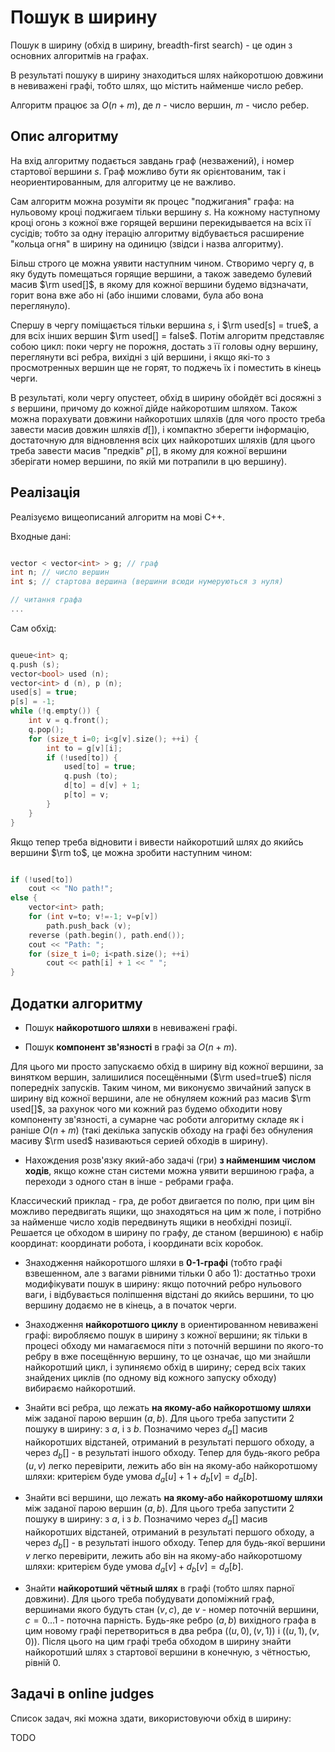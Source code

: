 # Пошук в ширину

Пошук в ширину (обхід в ширину, breadth-first search) - це один з основних алгоритмів на графах.

В результаті пошуку в ширину знаходиться шлях найкоротшою довжини в невиважені графі, тобто шлях, що містить найменше число ребер.

Алгоритм працює за $O(n+m)$, де $n$ - число вершин, $m$ - число ребер.

## Опис алгоритму

На вхід алгоритму подається завдань граф (незважений), і номер стартової вершини $s$. Граф можливо бути як орієнтованим, так і неориентированным, для алгоритму це не важливо.

Сам алгоритм можна розуміти як процес "поджигания" графа: на нульовому кроці поджигаем тільки вершину $s$. На кожному наступному кроці огонь з кожної вже горящей вершини перекидывается на всіх її сусідів; тобто за одну ітерацію алгоритму відбувається расширение "кольца огня" в ширину на одиницю (звідси і назва алгоритму).

Більш строго це можна уявити наступним чином. Створимо чергу $q$, в яку будуть помещаться горящие вершини, а також заведемо булевий масив $\rm used[]$, в якому для кожної вершини будемо відзначати, горит вона вже або ні (або іншими словами, була або вона переглянуло).

Cпершу в чергу поміщається тільки вершина $s$, і $\rm used[s] = true$, а для всіх інших вершин $\rm used[] = false$. Потім алгоритм представляє собою цикл: поки чергу не порожня, достать з її головы одну вершину, переглянути всі ребра, вихідні з цій вершини, і якщо які-то з просмотренных вершин ще не горят, то поджечь їх і поместить в кінець черги.

В результаті, коли чергу опустеет, обхід в ширину обойдёт всі досяжні з $s$ вершини, причому до кожної дійде найкоротшим шляхом. Також можна порахувати довжини найкоротших шляхів (для чого просто треба завести масив довжин шляхів $d[]$), і компактно зберегти інформацію, достаточную для відновлення всіх цих найкоротших шляхів (для цього треба завести масив "предків" $p[]$, в якому для кожної вершини зберігати номер вершини, по якій ми потрапили в цю вершину).

## Реалізація

Реалізуємо вищеописаний алгоритм на мові C++.

Входные дані:

<!--- TODO: specify code snippet id -->
``` cpp

vector < vector<int> > g; // граф
int n; // число вершин
int s; // стартова вершина (вершини всюди нумеруються з нуля)

// читання графа
...
```

Сам обхід:

<!--- TODO: specify code snippet id -->
``` cpp

queue<int> q;
q.push (s);
vector<bool> used (n);
vector<int> d (n), p (n);
used[s] = true;
p[s] = -1;
while (!q.empty()) {
    int v = q.front();
    q.pop();
    for (size_t i=0; i<g[v].size(); ++i) {
        int to = g[v][i];
        if (!used[to]) {
            used[to] = true;
            q.push (to);
            d[to] = d[v] + 1;
            p[to] = v;
        }
    }
}
```

Якщо тепер треба відновити і вивести найкоротший шлях до якийсь вершини $\rm to$, це можна зробити наступним чином:

<!--- TODO: specify code snippet id -->
``` cpp

if (!used[to])
    cout << "No path!";
else {
    vector<int> path;
    for (int v=to; v!=-1; v=p[v])
        path.push_back (v);
    reverse (path.begin(), path.end());
    cout << "Path: ";
    for (size_t i=0; i<path.size(); ++i)
        cout << path[i] + 1 << " ";
}
```

## Додатки алгоритму

* Пошук **найкоротшого шляхи** в невиважені графі.

* Пошук **компонент зв'язності** в графі за $O(n+m)$.

Для цього ми просто запускаємо обхід в ширину від кожної вершини, за винятком вершин, залишилися посещёнными ($\rm used=true$) після попередніх запусків. Таким чином, ми виконуємо звичайний запуск в ширину від кожної вершини, але не обнуляем кожний раз масив $\rm used[]$, за рахунок чого ми кожний раз будемо обходити нову компоненту зв'язності, а сумарне час роботи алгоритму складе як і раніше $O(n+m)$ (такі декілька запусків обходу на графі без обнуления масиву $\rm used$ називаються серией обходів в ширину).

* Нахождения розв'язку який-або задачі (гри) **з найменшим числом ходів**, якщо кожне стан системи можна уявити вершиною графа, а переходи з одного стан в інше - ребрами графа.

Классический приклад - гра, де робот двигается по полю, при цим він можливо передвигать ящики, що знаходяться на цим ж поле, і потрібно за найменше число ходів передвинуть ящики в необхідні позиції. Решается це обходом в ширину по графу, де станом (вершиною) є набір координат: координати робота, і координати всіх коробок.

* Знаходження найкоротшого шляхи в **0-1-графі** (тобто графі взвешенном, але з вагами рівними тільки 0 або 1): достатньо трохи модифікувати пошук в ширину: якщо поточний ребро нульового ваги, і відбувається поліпшення відстані до якийсь вершини, то цю вершину додаємо не в кінець, а в початок черги.

* Знаходження **найкоротшого циклу** в ориентированном невиважені графі: виробляємо пошук в ширину з кожної вершини; як тільки в процесі обходу ми намагаємося піти з поточній вершини по якого-то ребру в вже посещённую вершину, то це означає, що ми знайшли найкоротший цикл, і зупиняємо обхід в ширину; серед всіх таких знайдених циклів (по одному від кожного запуску обходу) вибираємо найкоротший.

* Знайти всі ребра, що лежать **на якому-або найкоротшому шляхи** між заданої парою вершин $(a,b)$. Для цього треба запустити 2 пошуку в ширину: з $a$, і з $b$. Позначимо через $d_a[]$ масив найкоротших відстаней, отриманий в результаті першого обходу, а через $d_b[]$ - в результаті іншого обходу. Тепер для будь-якого ребра $(u,v)$ легко перевірити, лежить або він на якому-або найкоротшому шляхи: критерієм буде умова $d_a[u] + 1 + d_b[v] = d_a[b]$.

* Знайти всі вершини, що лежать **на якому-або найкоротшому шляхи** між заданої парою вершин $(a,b)$. Для цього треба запустити 2 пошуку в ширину: з $a$, і з $b$. Позначимо через $d_a[]$ масив найкоротших відстаней, отриманий в результаті першого обходу, а через $d_b[]$ - в результаті іншого обходу. Тепер для будь-якої вершини $v$ легко перевірити, лежить або він на якому-або найкоротшому шляхи: критерієм буде умова $d_a[v] + d_b[v] = d_a[b]$.

* Знайти **найкоротший чётный шлях** в графі (тобто шлях парної довжини). Для цього треба побудувати допоміжний граф, вершинами якого будуть стан $(v,c)$, де $v$ - номер поточній вершини, $c = 0 \ldots 1$ - поточна парність. Будь-яке ребро $(a,b)$ вихідного графа в цим новому графі перетвориться в два ребра $((u,0),(v,1))$ і $((u,1),(v,0))$. Після цього на цим графі треба обходом в ширину знайти найкоротший шлях з стартової вершини в конечную, з чётностью, рівній 0.

## Задачі в online judges

Список задач, які можна здати, використовуючи обхід в ширину:

TODO
